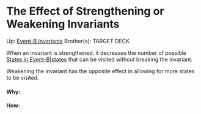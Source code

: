 # The Effect of Strengthening or Weakening Invariants

Up: [Event-B Invariants](event-b_invariants)
Brother(s):
TARGET DECK

When an invariant is strengthened, it decreases the number of possible [States in Event-B|states](states_in_event-b|states) that can be visited without breaking the invariant.

Weakening the invariant has the opposite effect in allowing for more states to be visited.



































#### Why:
#### How:










